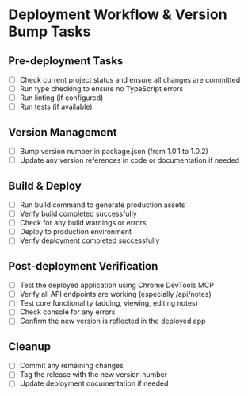 # Deployment Workflow & Version Bump Tasks

## Pre-deployment Tasks
- [ ] Check current project status and ensure all changes are committed
- [ ] Run type checking to ensure no TypeScript errors
- [ ] Run linting (if configured)
- [ ] Run tests (if available)

## Version Management
- [ ] Bump version number in package.json (from 1.0.1 to 1.0.2)
- [ ] Update any version references in code or documentation if needed

## Build & Deploy
- [ ] Run build command to generate production assets
- [ ] Verify build completed successfully
- [ ] Check for any build warnings or errors
- [ ] Deploy to production environment
- [ ] Verify deployment completed successfully

## Post-deployment Verification
- [ ] Test the deployed application using Chrome DevTools MCP
- [ ] Verify all API endpoints are working (especially /api/notes)
- [ ] Test core functionality (adding, viewing, editing notes)
- [ ] Check console for any errors
- [ ] Confirm the new version is reflected in the deployed app

## Cleanup
- [ ] Commit any remaining changes
- [ ] Tag the release with the new version number
- [ ] Update deployment documentation if needed